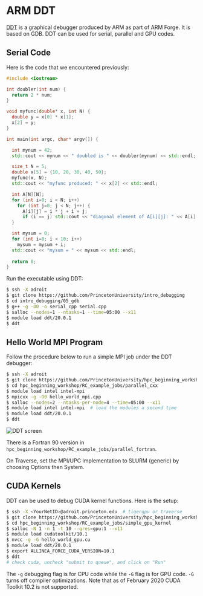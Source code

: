 # ARM DDT

[DDT](https://developer.arm.com/tools-and-software/server-and-hpc/debug-and-profile/arm-forge/arm-ddt) is a graphical debugger produced by ARM as part of ARM Forge. It is based on GDB. DDT can be used for serial, parallel and GPU codes.

## Serial Code

Here is the code that we encountered previously:

```c++
#include <iostream>

int doubler(int num) {
  return 2 * num;
}

void myfunc(double* x, int N) {
  double y = x[0] * x[1];
  x[2] = y;
}

int main(int argc, char* argv[]) {

  int mynum = 42;
  std::cout << mynum << " doubled is " << doubler(mynum) << std::endl;

  size_t N = 5;
  double x[5] = {10, 20, 30, 40, 50};
  myfunc(x, N);
  std::cout << "myfunc produced: " << x[2] << std::endl;

  int A[N][N];
  for (int i=0; i < N; i++)
    for (int j=0; j < N; j++) {
      A[i][j] = i * j + i + j;
      if (i == j) std::cout << "diagonal element of A[i][j]: " << A[i][j] << std::endl;
  }

  int mysum = 0;
  for (int i=0; i < 10; i++)
    mysum = mysum + i;
  std::cout << "mysum = " << mysum << std::endl;
 
  return 0;
}
```

Run the executable using DDT:

```bash
$ ssh -X adroit
$ git clone https://github.com/PrincetonUniversity/intro_debugging
$ cd intro_debugging/05_gdb
$ g++ -g -O0 -o serial_cpp serial.cpp
$ salloc --nodes=1 --ntasks=1 --time=05:00 --x11
$ module load ddt/20.0.1
$ ddt
```

## Hello World MPI Program

Follow the procedure below to run a simple MPI job under the DDT debugger:

```bash
$ ssh -X adroit
$ git clone https://github.com/PrincetonUniversity/hpc_beginning_workshop
$ cd hpc_beginning_workshop/RC_example_jobs/parallel_cxx
$ module load intel intel-mpi
$ mpicxx -g -O0 hello_world_mpi.cpp
$ salloc --nodes=2 --ntasks-per-node=4 --time=05:00 --x11
$ module load intel intel-mpi  # load the modules a second time
$ module load ddt/20.0.1
$ ddt
```

![DDT screen](https://tigress-web.princeton.edu/~jdh4/ddt_mpi_hello_world.png)

There is a Fortran 90 version in `hpc_beginning_workshop/RC_example_jobs/parallel_fortran`.

On Traverse, set the MPI/UPC Implementation to SLURM (generic) by choosing Options then System.

## CUDA Kernels

DDT can be used to debug CUDA kernel functions. Here is the setup:

```bash
$ ssh -X <YourNetID>@adroit.princeton.edu  # tigergpu or traverse
$ git clone https://github.com/PrincetonUniversity/hpc_beginning_workshop
$ cd hpc_beginning_workshop/RC_example_jobs/simple_gpu_kernel
$ salloc -N 1 -n 1 -t 10 --gres=gpu:1 --x11
$ module load cudatoolkit/10.1
$ nvcc -g -G hello_world_gpu.cu
$ module load ddt/20.0.1
$ export ALLINEA_FORCE_CUDA_VERSION=10.1
$ ddt
# check cuda, uncheck "submit to queue", and click on "Run"
```

The `-g` debugging flag is for CPU code while the `-G` flag is for GPU code. `-G` turns off compiler optimizations. Note that as of February 2020 CUDA Toolkit 10.2 is not supported.
